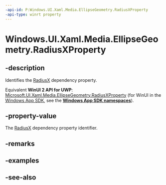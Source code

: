 ```yaml
---
-api-id: P:Windows.UI.Xaml.Media.EllipseGeometry.RadiusXProperty
-api-type: winrt property
---
```


<!-- Property syntax
public Windows.UI.Xaml.DependencyProperty RadiusXProperty { get; }
-->

# Windows.UI.Xaml.Media.EllipseGeometry.RadiusXProperty

## -description
Identifies the [RadiusX](ellipsegeometry_radiusx.md) dependency property.

Equivalent **WinUI 2 API for UWP**: [Microsoft.UI.Xaml.Media.EllipseGeometry.RadiusXProperty](/windows/winui/api/microsoft.ui.xaml.media.ellipsegeometry.radiusxproperty) (for WinUI in the [Windows App SDK](/windows/apps/windows-app-sdk/), see the **[Windows App SDK namespaces](/windows/windows-app-sdk/api/winrt/)**).

## -property-value
The [RadiusX](ellipsegeometry_radiusx.md) dependency property identifier.

## -remarks

## -examples

## -see-also
